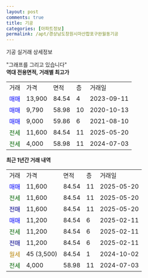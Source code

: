 ```yaml
---
layout: post
comments: true
title: 기공
categories: [아파트정보]
permalink: /apt/경상남도창원시마산합포구완월동기공
---
```


기공 실거래 상세정보

<script type="text/javascript">
  google.charts.load('current', {'packages':['line', 'corechart']});
  google.charts.setOnLoadCallback(drawChart);

  function drawChart() {
    var data = new google.visualization.DataTable();
    data.addColumn('date', '거래일');
    data.addColumn('number', "매매");
    data.addColumn('number', "전세");
    data.addColumn('number', "전매");

    data.addRows([[new Date(Date.parse("2025-05-20")), 11600, null, null], [new Date(Date.parse("2025-05-20")), null, 11600, null], [new Date(Date.parse("2025-05-20")), null, null, 11600], [new Date(Date.parse("2025-02-11")), 11200, null, null], [new Date(Date.parse("2025-02-11")), null, 11200, null], [new Date(Date.parse("2025-02-11")), null, null, 11200], [new Date(Date.parse("2024-10-02")), null, null, null], [new Date(Date.parse("2024-07-03")), null, 4000, null]]);

    var options = {
      hAxis: {
        format: 'yyyy/MM/dd'
      },    
      lineWidth: 0,
      pointsVisible: true,    
      title: '최근 1년간 유형별 실거래가 분포',
      legend: { position: 'bottom' }
    };

    var formatter = new google.visualization.NumberFormat({pattern:'###,###'} );
    formatter.format(data, 1);
    formatter.format(data, 2);
    
    setTimeout(function() {
        var chart = new google.visualization.LineChart(document.getElementById('columnchart_material'));
        chart.draw(data, (options));
        document.getElementById('loading').style.display = 'none';
    }, 200);
  }
</script>


<div id="loading" style="z-index:20; display: block; margin-left: 0px">"그래프를 그리고 있습니다"</div>
<div id="columnchart_material" style="width: 95%; margin-left: 0px; display: block"></div>
<!-- contents start -->
<b>역대 전용면적, 거래별 최고가</b>
<table class="sortable">
    <tr>
      <td>거래</td>
      <td>가격</td>
      <td>면적</td>
      <td>층</td>
      <td>거래일</td>
    </tr>
        <tr>
          <td><a style="color: blue">매매</a></td>
          <td>13,900</td>
          <td>84.54</td>
          <td>4</td>
          <td>2023-09-11</td>
        </tr>            <tr>
          <td><a style="color: blue">매매</a></td>
          <td>9,790</td>
          <td>58.98</td>
          <td>10</td>
          <td>2020-10-13</td>
        </tr>            <tr>
          <td><a style="color: blue">매매</a></td>
          <td>9,000</td>
          <td>59.86</td>
          <td>6</td>
          <td>2021-08-10</td>
        </tr>        
        <tr>
              <td><a style="color: darkgreen">전세</a></td>
              <td>11,600</td>
              <td>84.54</td>
              <td>11</td>
              <td>2025-05-20</td>
            </tr>            <tr>
              <td><a style="color: darkgreen">전세</a></td>
              <td>4,000</td>
              <td>58.98</td>
              <td>11</td>
              <td>2024-07-03</td>
            </tr>        
    
</table>

<b>최근 1년간 거래 내역</b>

<table class="sortable">
    <tr>
      <td>거래</td>
      <td>가격</td>
      <td>면적</td>
      <td>층</td>
      <td>거래일</td>
    </tr>
    <tr>
      <td><a style="color: blue">매매</a></td>
      <td>11,600</td>
      <td>84.54</td>
      <td>11</td>
      <td>2025-05-20</td>
    </tr>          <tr>
      <td><a style="color: darkgreen">전세</a></td>
      <td>11,600</td>
      <td>84.54</td>
      <td>11</td>
      <td>2025-05-20</td>
    </tr>          <tr>
      <td><a style="color: darkblue">전매</a></td>
      <td>11,600</td>
      <td>84.54</td>
      <td>11</td>
      <td>2025-05-20</td>
    </tr>          <tr>
      <td><a style="color: blue">매매</a></td>
      <td>11,200</td>
      <td>84.54</td>
      <td>6</td>
      <td>2025-02-11</td>
    </tr>          <tr>
      <td><a style="color: darkgreen">전세</a></td>
      <td>11,200</td>
      <td>84.54</td>
      <td>6</td>
      <td>2025-02-11</td>
    </tr>          <tr>
      <td><a style="color: darkblue">전매</a></td>
      <td>11,200</td>
      <td>84.54</td>
      <td>6</td>
      <td>2025-02-11</td>
    </tr>          <tr>
      <td><a style="color: darkgoldenrod">월세</a></td>
      <td>45 (3,500)</td>
      <td>84.54</td>
      <td>1</td>
      <td>2024-10-02</td>
    </tr>          <tr>
      <td><a style="color: darkgreen">전세</a></td>
      <td>4,000</td>
      <td>58.98</td>
      <td>11</td>
      <td>2024-07-03</td>
    </tr>      </table>
<!-- contents end -->    

